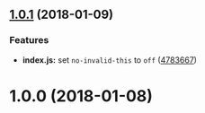 <a name="1.0.1"></a>
## [1.0.1](https://github.com/HsuTing/eslint-config-cat/compare/v1.0.0...v1.0.1) (2018-01-09)


### Features

* **index.js:** set `no-invalid-this` to `off` ([4783667](https://github.com/HsuTing/eslint-config-cat/commit/4783667))



<a name="1.0.0"></a>
# 1.0.0 (2018-01-08)



